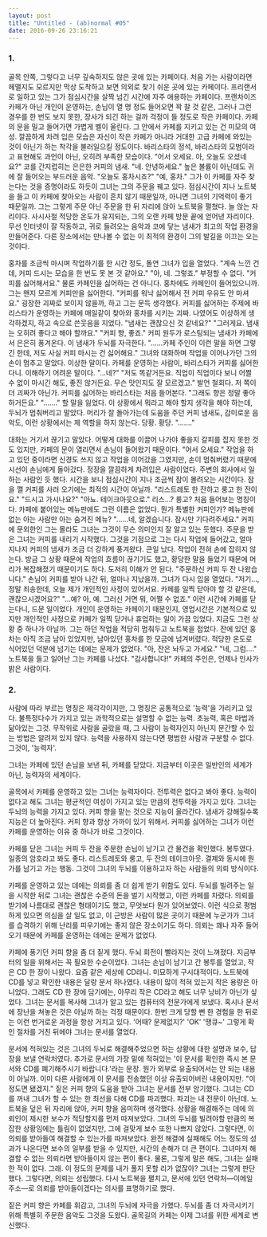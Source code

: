 ```yaml
---
layout: post
title: "Untitled - (ab)normal #05"
date: 2016-09-26 23:16:21
---
```

### 1.

골목 안쪽, 그렇다고 너무 깊숙하지도 않은 곳에 있는 카페이다. 처음 가는 사람이라면 헤맬지도 모르지만 막상 도착하고 보면 의외로 찾기 쉬운 곳에 있는 카페이다.
프리랜서로 일하고 있는 그가 점심시간을 살짝 넘긴 시간에 자주 애용하는 카페이다.
프랜차이즈 카페가 아닌 개인이 운영하는, 손님이 열 명 정도 들어오면 꽉 찰 것 같은, 그러나 그런 경우를 한 번도 보지 못한, 장사가 되긴 하는 걸까 걱정이 들 정도로 작은 카페이다.
카페의 문을 밀고 들어가면 가볍게 벨이 울린다. 그 안에서 카페를 지키고 있는 건 미모의 여성.
깔끔하게 차려 입은 모습은 자신이 작은 카페가 아니라 거대한 고급 카페에 와있는 것이 아닌가 하는 착각을 불러일으킬 정도이다. 바리스타의 정석, 바리스타의 모범이라고 표현해도 과언이 아닌, 오히려 부족한 모습이다.
"어서 오세요. 아, 오늘도 오셨네요?"
코를 간지럽히는 은은한 커피의 냄새.
"네. 안녕하세요."
높은 볼륨이 아닌데도 귀에 잘 들어오는 부드러운 음악.
"오늘도 홍차시죠?"
"예, 홍차."
그가 이 카페를 자주 찾는다는 것을 증명이라도 하듯이 그녀는 그의 주문을 꿰고 있다.
점심시간이 지나 노트북을 들고 이 카페에 찾아오는 사람이 흔치 않기 때문일까, 아니면 그녀의 기억력이 좋기 때문일까.
그는 그렇게 주문 아닌 주문을 한 뒤 자리에 앉아 노트북을 펼쳤다. 늘 앉는 자리이다. 사시사철 적당한 온도가 유지되는, 그의 오랜 카페 방문 끝에 얻어낸 자리이다.
무선 인터넷이 잘 작동하고, 귀로 들려오는 음악과 코에 닿는 냄새가 최고의 작업 환경을 만들어준다. 다른 장소에서는 만나볼 수 없는 이 최적의 환경이 그의 발길을 이끄는 오는 것이다.

홍차를 조금씩 마시며 작업하기를 한 시간 정도, 돌연 그녀가 입을 열었다.
"계속 느낀 건데, 커피 드시는 모습을 한 번도 못 본 것 같아요."
"아, 네. 그렇죠."
부정할 수 없다.
"커피를 싫어해서요."
물론 카페인을 싫어하는 건 아니다. 홍차에도 카페인이 들어있으니까. 그는 왠지 모르게 커피만을 싫어한다.
"커피를 워낙 싫어해서 전 커피 우유도 안 마셔요."
굉장한 괴짜로 보이지 않을까, 하고 그는 문득 생각했다. 커피를 싫어하는 주제에 바리스타가 운영하는 카페에 매일같이 찾아와 홍차를 시키는 괴짜. 나였어도 이상하게 생각하겠지, 하고 속으로 쓴웃음을 지었다.
"냄새는 괜찮으신 것 같네요?"
"그러게요. 냄새는 오히려 좋다고 해야 할까요."
"커피 향, 좋죠."
커피 원두가 로스팅되는 냄새가 카페에서 은은히 풍겨온다. 이 냄새가 두뇌를 자극한다.
"……카페 주인이 이런 말을 하면 그렇긴 한데, 저도 사실 커피 마시는 건 싫어해요."
그녀와 대화하며 작업을 이어나가던 그의 손이 멈추고 말았다.
이상한 말이다. 카페를 운영하는 사람이, 바리스타가 커피를 싫어한다니. 이해하기 어려운 말이다.
"…네?"
"저도 똑같거든요. 직업이 직업이다 보니 어쩔 수 없이 마시긴 해도, 좋진 않거든요. 무슨 맛인지도 잘 모르겠고."
발언 철회다. 저 쪽이 더 괴짜가 아닌가. 커피를 싫어하는 바리스타는 처음 들어본다.
"그래도 향은 정말 좋아하거든요."
"……."
할 말을 잃었다.
이 상황에서 뭐라고 해야 할지 생각을 해야 하는데, 두뇌가 멈춰버리고 말았다.
머리가 잘 돌아가는데 도움을 주던 커피 냄새도, 감미로운 음악도, 이런 상황에서는 제 역할을 하지 않는다.
당황.
황당.
"……."

대화는 거기서 끊기고 말았다.
어떻게 대화를 이끌어 나가야 좋을지 갈피를 잡지 못한 것도 있지만, 카페의 문이 열리면서 손님이 들어왔기 때문이다.
"어서 오세요."
작업을 하고 있던 중이라면 신경도 쓰지 않고 작업을 이어갔을 그였지만, 손이 멈춰버렸기 때문에 시선이 손님에게 돌아갔다.
정장을 깔끔하게 차려입은 사람이었다. 주변의 회사에서 일하는 사람인 듯 했다. 시간을 보니 점심시간이 지나 조금씩 잠이 몰려오는 시간이다. 잠을 깰 커피를 사러 오기에는 최적의 시간이 아닐까.
"리스트레토 한 잔하고 룽고 한 잔이요."
"드시고 가시나요?"
"아뇨. 테이크아웃으로."
리스…? 룽고? 처음 들어보는 명칭이다. 카페에 붙어있는 메뉴판에도 그런 이름은 없었다. 뭔가 특별한 커피인가? 메뉴판에 없는 아는 사람만 아는 숨겨진 메뉴?
"……네, 알겠습니다. 잠시만 기다려주세요."
커피에 문외한인 그는 몰라도 그녀는 그것이 무슨 의미인지 잘 알고 있는 듯했다. 주문을 받은 그녀는 커피를 내리기 시작했다.
그것을 기점으로 그는 다시 작업에 들어갔고, 얼마 지나지 커피의 냄새가 조금 더 강하게 풍겨왔다.
큰일 났다. 작업이 전혀 손에 잡히지 않는다. 방금 그 상황 때문에 작업의 흐름이 끊기기도 했고, 황당한 말을 들었기 때문에 머리가 복잡해졌기 때문이기도 하다.
도저히 이해가 안 된다.
"주문하신 커피 두 잔 나왔습니다."
손님이 커피를 받아 나간 뒤, 얼마나 지났을까. 그녀가 다시 입을 열었다.
"저기…, 정말 죄송한데, 오늘 제가 개인적인 사정이 있어서요. 카페를 일찍 닫아야 할 것 같은데, 괜찮으시겠어요?"
"…예? 아, 예. 그러신 거면 뭐, 어쩔 수 없죠."
이런 시간에 카페를 닫는다니, 드문 일이었다. 개인이 운영하는 카페이기 때문인지, 영업시간은 기본적으로 있지만 개인적인 사정으로 카페가 일찍 닫거나 휴업하는 일이 가끔 있었다. 지금도 그런 상황 중 하나가 아닐까.
그는 하던 작업을 적당히 멈춰두고 노트북을 접었다. 잔에 있던 홍차는 아직 조금 남아 있었지만, 남아있던 홍차를 한 모금에 넘겨버렸다. 적당한 온도로 식어있던 덕분에 넘기는 데에는 문제가 없었다.
"아, 잔은 놔두고 가세요."
"네, 그럼…."
노트북을 들고 일어난 그는 카페를 나섰다.
"감사합니다!"
카페의 주인은, 언제나 인사가 밝은 사람이다.

### 2.

사람에 따라 부르는 명칭은 제각각이지만, 그 명칭은 공통적으로 '능력'을 가리키고 있다.
불특정다수가 가지고 있는 과학적으로는 설명할 수 없는 능력. 초능력, 혹은 마법과 닮아있는 그것.
무작위로 사람을 골랐을 때, 그 사람이 능력자인지 아닌지 분간할 수 있는 방법은 알려져 있지 않다. 능력을 사용하지 않는다면 평범한 사람과 구분할 수 없다.
그것이, '능력자'.

그녀는 카페에 있던 손님을 보낸 뒤, 카페를 닫았다.
지금부터 이곳은 일반인의 세계가 아닌, 능력자의 세계이다.

골목에서 카페를 운영하고 있는 그녀는 능력자이다.
전투력은 없다고 봐야 좋다. 능력이 없다고 해도 그녀는 평균적인 여성이 가지고 있는 만큼의 전투력을 가지고 있다.
그녀는 두뇌의 능력을 가지고 있다.
커피 향을 맡는 것으로 지능이 올라간다. 냄새가 강해질수록 지능은 더 높아진다.
커피 향과 항상 가까이 있기 위해서. 커피를 싫어하는 그녀가 이런 카페를 운영하는 이유 중 하나가 바로 그것이다.

카페를 닫은 그녀는 커피 두 잔을 주문한 손님이 남기고 간 물건을 확인했다. 봉투였다.
일종의 암호라고 봐도 좋다. 리스트레토와 룽고, 두 잔의 테이크아웃. 결제와 동시에 뭔가를 남기고 가는 행동.
그것이 그녀의 두뇌를 이용하고자 하는 사람들의 의뢰 방식이다.

카페를 운영하고 있는 데에는 의뢰를 좀 더 쉽게 받기 위함도 있다.
두뇌를 빌려주는 일을 시작한 뒤로 그녀는 괜찮은 수준의 돈을 벌기 시작했고, 이런 카페를 차렸다. 의뢰를 받기에 나름대로 괜찮은 형태이기도 했고, 무엇보다 뭔가 있어보였다.
이런 식으로 평범하게 있으면 의심을 살 일도 없고, 이 근방은 사람이 많은 곳이기 때문에 누군가가 그녀를 습격하기 위해 난리를 피우기에는 좋지 않은 장소이기도 하다.
의뢰는 꽤나 자주 들어오기 때문에 카페를 운영하는 데에는 문제가 없었다.

카페에 풍기던 커피 향을 좀 더 짙게 했다. 두뇌 회전이 빨라지는 것이 느껴졌다. 지금부터의 일을 위해서는 꼭 필요한 수순이었다.
그녀는 손님이 남기고 간 봉투를 열었고, 작은 CD 한 장이 나왔다.
요즘 같은 세상에 CD라니. 미묘하게 구시대적이다.
노트북에 CD를 넣고 확인한 내용은 달랑 문서 하나였다. 내용이 많이 적혀 있는지 작은 용량은 아니었다. 그래도 CD 한 장에 담기에는, 아무리 작은 CD라고 해도 너무 낭비가 아닌가 싶었다.
그녀는 문서를 복사해 그녀가 알고 있는 컴퓨터의 전문가에게 보냈다. 혹시나 문서에 장난을 쳐놓은 것은 아닐까 하는 걱정 때문이다. 한번 크게 당할 뻔 한 경험을 한 뒤로는 이런 번거로운 과정을 항상 거치고 있다.
'어때? 문제없지?'
'OK'
'땡큐~'
그렇게 확인 절차를 거친 뒤에야 그녀는 문서를 열었다.

문서에 적혀있는 것은 그녀의 두뇌로 해결해주었으면 하는 상황에 대한 설명과 보수, 답장을 보낼 연락처였다. 추가로 문서의 가장 밑에 적혀있는 '이 문서를 확인한 즉시 본 문서와 CD를 폐기해주시기 바랍니다.'라는 문장.
뭔가 외부로 유출되어서는 안 되는 내용이 아닐까. 이미 다른 사람에게 이 문서를 전송했던 이상 유출되어버린 내용이지만.
"이 정도면 됐겠지."
짙은 커피 향의 도움을 받아 그녀는 문서를 전부 암기했다. 그녀는 CD를 꺼내 그녀가 할 수 있는 한 최선을 다해 CD를 파괴했다.
파괴는 내 전문이 아닌데.
노트북을 덮은 뒤 자리에 앉아, 커피 향을 음미하며 생각했다.
상황을 해결해주는 데에 의뢰인이 제시한 보수가 적당할지를 먼저 따져보았다. 그녀의 두뇌를 빌려야할 만큼의 복잡한 상황임에는 틀림이 없었지만, 그에 걸맞게 보수 또한 나쁘지 않았다.
그렇다면, 이 의뢰를 받아들여 해결할 수 있는가를 따져보았다. 완전 해결에 실패해도 어느 정도의 성과가 나온다면 보수의 일부를 받을 수 있지만, 시간의 손해가 더 큰 편이다. 그녀마저 해결할 수 없는 의뢰라면 받아들이지 않는 편이 좋다.
물론, 그렇게 말은 해도, 그녀는 실패한 적이 없다.
그래. 이 정도의 문제를 내가 풀지 못할 리가 없잖아? 그녀는 그렇게 판단했다.
그렇다면, 의뢰는 성립했다.
다시 노트북을 펼치고, 문서에 있던 연락처―이메일 주소―로 의뢰를 받아들이겠다는 의사를 표명하기로 했다.

짙은 커피 향은 카페를 휘감고, 그녀의 두뇌에 자극을 가했다.
두뇌를 좀 더 자극시키기 위해 특별히 주문한 음악도 그것을 도왔다.
골목길의 카페는 이제 그녀를 위한 세계로 변신했다.